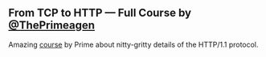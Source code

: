 ## From TCP to HTTP — Full Course by [@ThePrimeagen](https://github.com/ThePrimeagen)

Amazing [course](https://www.boot.dev/courses/learn-http-protocol-golang) by Prime about nitty-gritty details of the HTTP/1.1 protocol.
